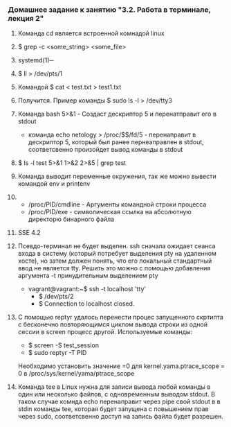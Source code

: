 ### Домашнее задание к занятию "3.2. Работа в терминале, лекция 2"
1. Команда cd является встроенной комнадой linux
2. $ grep -c <some_string> <some_file>
3. systemd(1)─
4. $ ll > /dev/pts/1
5. Командой $ cat < test.txt > test1.txt

     
6. Получится. Пример команды $ sudo ls -l  > /dev/tty3
7. Команда bash 5>&1 - Создаст дескриптор 5 и перенатправит его в stdout
     * команда echo netology > /proc/$$/fd/5 - перенаправит в дескриптор 5, который был ранее пернеаправлен в stdout, соответсвенно произойдет вывод команды в stdout

8. $ ls -l test 5>&1 1>&2 2>&5 | grep test
  
     
9. Команда выводит переменные окружения, так же можно вывести командой env и printenv

10. 
     * /proc/PID/cmdline - Аргументы командной строки процесса 
     * /proc/PID/exe - символическая ссылка на абсолютную директорю бинарного файла
11. SSE 4.2
12. Псевдо-терминал не будет выделен. ssh сначала ожидает сеанса входа в систему (который потребует выделения pty на удаленном хосте), но затем должен понять, что его локальный стандартный ввод не является tty. Решить это можно с помощью добавления аргумента -t принудительным выделением pty
     * vagrant@vagrant:~$ ssh -t localhost 'tty'
       * $ /dev/pts/2
       * $ Connection to localhost closed.

13. С помощью reptyr удалось перенести процес запущенного скртипта с бесконечно повторяющимся циклом вывода строки из одной сессии в screen процесс другой. Используемые команды:
     * $ screen -S test_session
     * $ sudo reptyr -T PID
     
     Необходимо установить значение =0 для kernel.yama.ptrace_scope = 0 в /proc/sys/kernel/yama/ptrace_scope
          
14.  Команда tee в Linux нужна для записи вывода любой команды в один или несколько файлов, с одновременным выводом stdout. В таком случае комнда echo перенаправит через pipe свой stdout в в stdin команды tee, которая будет запущена с повышением прав через sudo, соответсвенно доступ на запись файла будет разрешен. 